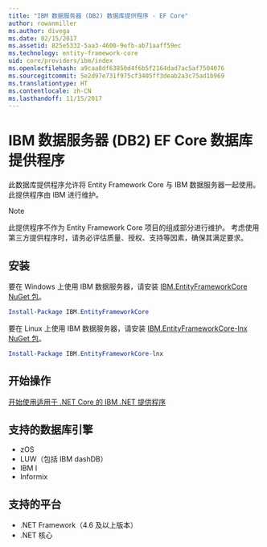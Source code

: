 ```yaml
---
title: "IBM 数据服务器 (DB2) 数据库提供程序 - EF Core"
author: rowanmiller
ms.author: divega
ms.date: 02/15/2017
ms.assetid: 825e5332-5aa3-4600-9efb-ab71aaff59ec
ms.technology: entity-framework-core
uid: core/providers/ibm/index
ms.openlocfilehash: a9caa8df63850d4f6b5f2164dad7ac5af7504076
ms.sourcegitcommit: 5e2d97e731f975cf3405ff3deab2a3c75ad1b969
ms.translationtype: HT
ms.contentlocale: zh-CN
ms.lasthandoff: 11/15/2017
---
```

# <a name="ibm-data-server-db2-ef-core-database-providers"></a>IBM 数据服务器 (DB2) EF Core 数据库提供程序

此数据库提供程序允许将 Entity Framework Core 与 IBM 数据服务器一起使用。 此提供程序由 IBM 进行维护。

> [!NOTE]  
> 此提供程序不作为 Entity Framework Core 项目的组成部分进行维护。 考虑使用第三方提供程序时，请务必评估质量、授权、支持等因素，确保其满足要求。

## <a name="install"></a>安装

要在 Windows 上使用 IBM 数据服务器，请安装 [IBM.EntityFrameworkCore NuGet 包](https://www.nuget.org/packages/IBM.EntityFrameworkCore)。

``` powershell
Install-Package IBM.EntityFrameworkCore
```

要在 Linux 上使用 IBM 数据服务器，请安装 [IBM.EntityFrameworkCore-lnx NuGet 包](https://www.nuget.org/packages/IBM.EntityFrameworkCore-lnx)。

``` powershell
Install-Package IBM.EntityFrameworkCore-lnx
```

## <a name="get-started"></a>开始操作

[开始使用适用于 .NET Core 的 IBM .NET 提供程序](https://www.ibm.com/developerworks/community/blogs/96960515-2ea1-4391-8170-b0515d08e4da/entry/DB2DotnetCore?lang=en)

## <a name="supported-database-engines"></a>支持的数据库引擎

* zOS
* LUW（包括 IBM dashDB）
* IBM I
* Informix

## <a name="supported-platforms"></a>支持的平台

* .NET Framework（4.6 及以上版本）
* .NET 核心
